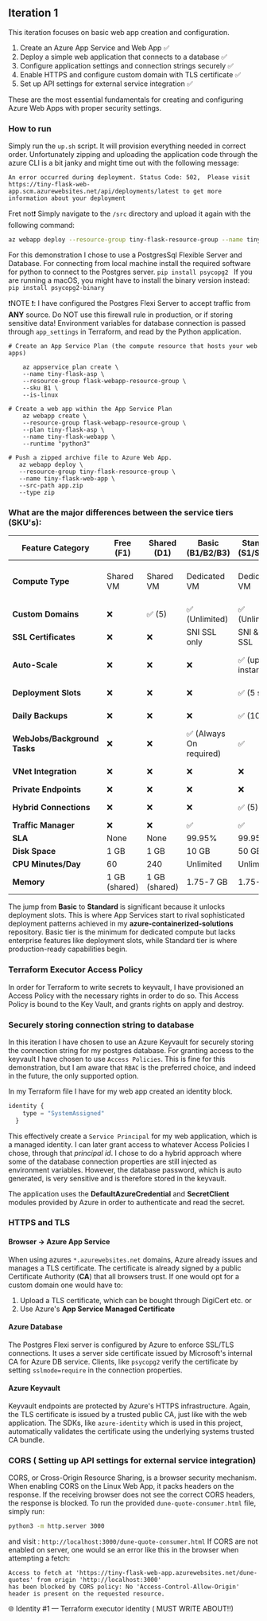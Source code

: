 ## Iteration 1

This iteration focuses on basic web app creation and configuration.

1) Create an Azure App Service and Web App ✅
2) Deploy a simple web application that connects to a database ✅
3) Configure application settings and connection strings securely ✅ 
4) Enable HTTPS and configure custom domain with TLS certificate ✅ 
5) Set up API settings for external service integration ✅ 

These are the most essential fundamentals for creating and configuring Azure Web Apps with proper security settings.

### How to run
Simply run the `up.sh` script. It will provision everything needed in correct order.
Unfortunately zipping and uploading the application code through the azure CLI is a bit janky and might time out with the following message: 
```
An error occurred during deployment. Status Code: 502,  Please visit https://tiny-flask-web-app.scm.azurewebsites.net/api/deployments/latest to get more information about your deployment
```
Fret not❗ Simply navigate to the `/src` directory and upload it again with the following command: 

```bash
az webapp deploy --resource-group tiny-flask-resource-group --name tiny-flask-web-app --src-path app.zip --type zip
```

For this demonstration I chose to use a PostgresSql Flexible Server and Database. 
For connecting from local machine install the required software for python to connect to the Postgres server. 
`pip install psycopg2 `
If you are running a macOS, you might have to install the binary version instead: 
`pip install psycopg2-binary`

❗NOTE ❗: I have configured the Postgres Flexi Server to accept traffic from **ANY** source. Do NOT use this firewall rule in production, or if storing sensitive data!
Environment variables for database connection is passed through `app_settings` in Terraform, and read by the Python application.

```
# Create an App Service Plan (the compute resource that hosts your web apps) 

    az appservice plan create \
    --name tiny-flask-asp \
    --resource-group flask-webapp-resource-group \
    --sku B1 \
    --is-linux
    
# Create a web app within the App Service Plan
    az webapp create \
    --resource-group flask-webapp-resource-group \
    --plan tiny-flask-asp \
    --name tiny-flask-webapp \
    --runtime "python3" 
    
# Push a zipped archive file to Azure Web App.
   az webapp deploy \
   --resource-group tiny-flask-resource-group \
   --name tiny-flask-web-app \
   --src-path app.zip 
   --type zip

```

### What are the major differences between the service tiers (SKU's):

| Feature Category             | Free (F1)     | Shared (D1)   | Basic (B1/B2/B3)       | Standard (S1/S2/S3)    | Premium v3 (P1v3/P2v3/P3v3) | Isolated (I1/I2/I3)              |
|------------------------------|---------------|---------------|------------------------|------------------------|-----------------------------|----------------------------------|
| **Compute Type**             | Shared VM     | Shared VM     | Dedicated VM           | Dedicated VM           | Dedicated VM                | Dedicated VM in isolated network |
| **Custom Domains**           | ❌             | ✅ (5)         | ✅ (Unlimited)          | ✅ (Unlimited)          | ✅ (Unlimited)               | ✅ (Unlimited)                    |
| **SSL Certificates**         | ❌             | ❌             | SNI SSL only           | SNI & IP SSL           | SNI & IP SSL                | SNI & IP SSL                     |
| **Auto-Scale**               | ❌             | ❌             | ❌                      | ✅ (up to 10 instances) | ✅ (up to 30 instances)      | ✅ (up to 100 instances)          |
| **Deployment Slots**         | ❌             | ❌             | ❌                      | ✅ (5 slots)            | ✅ (20 slots)                | ✅ (20 slots)                     |
| **Daily Backups**            | ❌             | ❌             | ❌                      | ✅ (10/day)             | ✅ (50/day)                  | ✅ (50/day)                       |
| **WebJobs/Background Tasks** | ❌             | ❌             | ✅ (Always On required) | ✅                      | ✅                           | ✅                                |
| **VNet Integration**         | ❌             | ❌             | ❌                      | ❌                      | ✅                           | ✅ (with isolation)               |
| **Private Endpoints**        | ❌             | ❌             | ❌                      | ❌                      | ✅                           | ✅                                |
| **Hybrid Connections**       | ❌             | ❌             | ❌                      | ✅ (5)                  | ✅ (25)                      | ✅ (Unlimited)                    |
| **Traffic Manager**          | ❌             | ❌             | ✅                      | ✅                      | ✅                           | ✅                                |
| **SLA**                      | None          | None          | 99.95%                 | 99.95%                 | 99.95%                      | 99.95%                           |
| **Disk Space**               | 1 GB          | 1 GB          | 10 GB                  | 50 GB                  | 250 GB                      | 1 TB                             |
| **CPU Minutes/Day**          | 60            | 240           | Unlimited              | Unlimited              | Unlimited                   | Unlimited                        |
| **Memory**                   | 1 GB (shared) | 1 GB (shared) | 1.75-7 GB              | 1.75-7 GB              | 3.5-14 GB                   | 3.5-14 GB                        |

The jump from **Basic** to **Standard** is significant because it unlocks deployment slots. This is where App Services start to rival sophisticated deployment patterns achieved in my
**azure-containerized-solutions** repository.
Basic tier is the minimum for dedicated compute but lacks enterprise features like deployment slots, while Standard tier is where production-ready capabilities begin.

### Terraform Executor Access Policy 
In order for Terraform to write secrets to keyvault, I have provisioned an Access Policy with the necessary rights in order to do so.
This Access Policy is bound to the Key Vault, and grants rights on apply and destroy.

### Securely storing connection string to database 
In this iteration I have chosen to use an Azure Keyvault for securely storing the connection string for my postgres database.
For granting access to the keyvault I have chosen to use `Access Policies`. This is fine for this demonstration, but I am aware that `RBAC` is the preferred choice, and indeed in the future,
the only supported option.

In my Terraform file I have for my web app created an identity block.
```terraform
identity {
    type = "SystemAssigned" 
  }
```
This effectively create a `Service Principal` for my web application, which is a managed identity.
I can later grant access to whatever Access Policies I chose, through that *principal id*.
I chose to do a hybrid approach where some of the database connection properties are still injected as environment variables. 
However, the database password, which is auto generated, is very sensitive and is therefore stored in the keyvault.

The application uses the **DefaultAzureCredential** and **SecretClient** modules provided by Azure in order to authenticate and read the secret. 

### HTTPS and TLS
#### Browser -> Azure App Service
When using azures `*.azurewebsites.net` domains, Azure already issues and manages a TLS certificate. The certificate is already signed by a public
Certificate Authority (**CA**) that all browsers trust. If one would opt for a custom domain one would have to: 
1) Upload a TLS certificate, which can be bought through DigiCert etc. or 
2) Use Azure's **App Service Managed Certificate**

#### Azure Database 
The Postgres Flexi server is configured by Azure to enforce SSL/TLS connections. It uses a server side certificate issued by Microsoft's internal 
CA for Azure DB service. Clients, like `psycopg2` verify the certificate by setting `sslmode=require` in the connection properties. 

#### Azure Keyvault
Keyvault endpoints are protected by Azure's HTTPS infrastructure. Again, the TLS certificate is issued by a trusted public CA, just like with the web application.
The SDKs, like `azure-identity` which is used in this project, automatically validates the certificate using the underlying systems trusted CA bundle.

### CORS  ( Setting up API settings for external service integration)
CORS, or Cross-Origin Resource Sharing, is a browser security mechanism. When enabling CORS on the Linux Web App, it packs headers on the response.
If the receiving browser does not see the correct CORS headers, the response is blocked.
To run the provided `dune-quote-consumer.html` file, simply run: 
```bash
python3 -m http.server 3000
```
and visit : `http://localhost:3000/dune-quote-consumer.html`
If CORS are not enabled on server, one would se an error like this in the browser when attempting a fetch:  
```
Access to fetch at 'https://tiny-flask-web-app.azurewebsites.net/dune-quotes' from origin 'http://localhost:3000'
has been blocked by CORS policy: No 'Access-Control-Allow-Origin' header is present on the requested resource.
```

🌐 Identity #1 — Terraform executor identity ( MUST WRITE ABOUT!!)